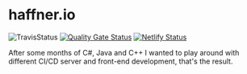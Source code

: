 # haffner.io

![TravisStatus](https://travis-ci.org/nelth-fr/haffner.io.svg?branch=master)
[![Quality Gate Status](https://sonarcloud.io/api/project_badges/measure?project=nelth-fr_haffner.io&metric=alert_status)](https://sonarcloud.io/dashboard?id=nelth-fr_haffner.io)
[![Netlify Status](https://api.netlify.com/api/v1/badges/dc414cbf-402d-4ee6-87a3-997935441a3c/deploy-status)](https://app.netlify.com/sites/haffner-io/deploys)

After some months of C#, Java and C++ I wanted to play around with different CI/CD server and front-end development, that's the result.
